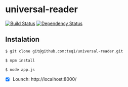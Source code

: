 universal-reader
================
[![Build Status](https://travis-ci.org/teq1/universal-reader.png?branch=master)](https://travis-ci.org/teq1/universal-reader)
[![Dependency Status](https://gemnasium.com/teq1/universal-reader.png)](https://gemnasium.com/teq1/universal-reader)

Instalation
---------------------



```sh
$ git clone git@github.com:teq1/universal-reader.git

$ npm install

$ node app.js
```
- [x] Lounch: http://localhost:8000/
